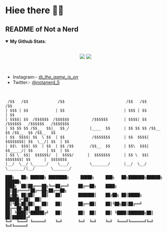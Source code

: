 # Hiee there 👋👻
## README of Not a Nerd 
<details open>
 <summary><b>My Github Stats</b>: </summary>
<br>
<p align = "center">
  <img src = "https://github-readme-stats.vercel.app/api?username=6gx&count_private=true&show_icons=true&theme=tokyonight&line_height=25">
  <img src = "https://github-readme-stats.vercel.app/api/top-langs/?username=6gx&layout=compact&theme=midnight-purple">
</p>
</details>
<br>

- Instagram:- [@__the_game_is_on_](https://www.instagram.com/__the_game_is_on_) <br>
- Twitter:- [@notanerd_5](https://twitter.com/notanerd_5)
<br>

```
 /$$   /$$             /$$                           /$$   /$$                           /$$
| $$$ | $$            | $$                          | $$$ | $$                          | $$
| $$$$| $$  /$$$$$$  /$$$$$$          /$$$$$$       | $$$$| $$  /$$$$$$   /$$$$$$   /$$$$$$$
| $$ $$ $$ /$$__  $$|_  $$_/         |____  $$      | $$ $$ $$ /$$__  $$ /$$__  $$ /$$__  $$
| $$  $$$$| $$  \ $$  | $$            /$$$$$$$      | $$  $$$$| $$$$$$$$| $$  \__/| $$  | $$
| $$\  $$$| $$  | $$  | $$ /$$       /$$__  $$      | $$\  $$$| $$_____/| $$      | $$  | $$
| $$ \  $$|  $$$$$$/  |  $$$$/      |  $$$$$$$      | $$ \  $$|  $$$$$$$| $$      |  $$$$$$$
|__/  \__/ \______/    \___/         \_______/      |__/  \__/ \_______/|__/       \_______/                                                                                     
```
```
███╗   ██╗ ██████╗ ████████╗     █████╗     ███╗   ██╗███████╗██████╗ ██████╗ 
████╗  ██║██╔═══██╗╚══██╔══╝    ██╔══██╗    ████╗  ██║██╔════╝██╔══██╗██╔══██╗
██╔██╗ ██║██║   ██║   ██║       ███████║    ██╔██╗ ██║█████╗  ██████╔╝██║  ██║
██║╚██╗██║██║   ██║   ██║       ██╔══██║    ██║╚██╗██║██╔══╝  ██╔══██╗██║  ██║
██║ ╚████║╚██████╔╝   ██║       ██║  ██║    ██║ ╚████║███████╗██║  ██║██████╔╝
╚═╝  ╚═══╝ ╚═════╝    ╚═╝       ╚═╝  ╚═╝    ╚═╝  ╚═══╝╚══════╝╚═╝  ╚═╝╚═════╝                                                                                 
```
